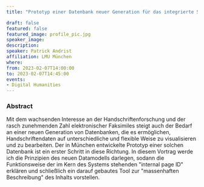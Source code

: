 ```yaml
---
title: "Prototyp einer Datenbank neuer Generation für das integrierte Studium von Handschriften"

draft: false
featured: false
featured_image: profile_pic.jpg
speaker_image:
description:
speaker: Patrick Andrist
affiliation: LMU München
where:
from: 2023-02-07T14:00:00
to: 2023-02-07T14:45:00
events:
- Digital Humanities
---
```


### Abstract


Mit dem wachsenden Interesse an der Handschriftenforschung und der rasch zunehmenden Zahl elektronischer Faksimiles steigt auch der Bedarf an einer neuen Generation von Datenbanken, die es ermöglichen, Handschriftendaten auf unterschiedliche und flexible Weise zu visualisieren und zu bearbeiten. Der in München entwickelte Prototyp einer solchen Datenbank ist ein erster Schritt in diese Richtung. 
In diesem Vortrag werde ich die Prinzipien des neuen Datamodells darlegen, sodann die Funktionsweise der im Kern des Systems stehenden "internal page ID" erklären und schließlich ein darauf gebautes Tool zur "massenhaften Beschreibung" des Inhalts vorstellen.
